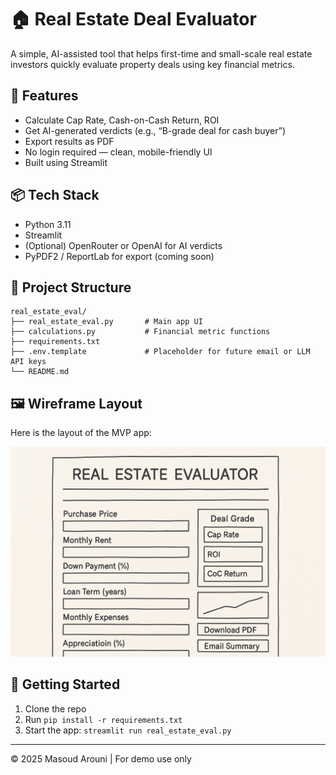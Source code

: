 
# 🏠 Real Estate Deal Evaluator

A simple, AI-assisted tool that helps first-time and small-scale real estate investors quickly evaluate property deals using key financial metrics.

## 🔧 Features

- Calculate Cap Rate, Cash-on-Cash Return, ROI
- Get AI-generated verdicts (e.g., “B-grade deal for cash buyer”)
- Export results as PDF
- No login required — clean, mobile-friendly UI
- Built using Streamlit

## 📦 Tech Stack

- Python 3.11
- Streamlit
- (Optional) OpenRouter or OpenAI for AI verdicts
- PyPDF2 / ReportLab for export (coming soon)

## 📁 Project Structure

```
real_estate_eval/
├── real_estate_eval.py       # Main app UI
├── calculations.py           # Financial metric functions
├── requirements.txt
├── .env.template             # Placeholder for future email or LLM API keys
└── README.md
```

## 🖼️ Wireframe Layout

Here is the layout of the MVP app:

![Wireframe](real_estate_evaluator_wireframe.png)

## 🚀 Getting Started

1. Clone the repo  
2. Run `pip install -r requirements.txt`  
3. Start the app: `streamlit run real_estate_eval.py`

---

© 2025 Masoud Arouni | For demo use only
